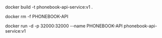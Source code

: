 docker build -t phonebook-api-service:v1 .

docker rm -f PHONEBOOK-API

docker run -d -p 32000:32000 --name PHONEBOOK-API phonebook-api-service:v1